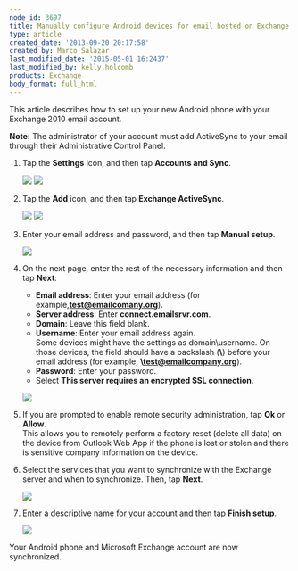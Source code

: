 ```yaml
---
node_id: 3697
title: Manually configure Android devices for email hosted on Exchange 2010
type: article
created_date: '2013-09-20 20:17:58'
created_by: Marco Salazar
last_modified_date: '2015-05-01 16:2437'
last_modified_by: kelly.holcomb
products: Exchange
body_format: full_html
---
```


This article describes how to set up your new Android phone with your
Exchange 2010 email account.

**Note:** The administrator of your account must add ActiveSync to your
email through their Administrative Control Panel.

1.  Tap the **Settings** icon, and then tap **Accounts and Sync**.

    ![](/knowledge_center/sites/default/files/field/image/1.%20Settings.png) 
    ![](/knowledge_center/sites/default/files/field/image/2.%20Accounts%20and%20Sync.png)

2.  Tap the **Add** icon, and then tap **Exchange ActiveSync**.

    ![](/knowledge_center/sites/default/files/field/image/3.%20Add.png) 
    ![](/knowledge_center/sites/default/files/field/image/4.%20Exchange%20ActiveSync.png)

3.  Enter your email address and password, and then tap **Manual
    setup**.

    ![](/knowledge_center/sites/default/files/field/image/5.%20Manual%20Setup.png)

4.  On the next page, enter the rest of the necessary information and
    then tap **Next**:

    -   **Email address**: Enter your email address (for
        example,**test@emailcomany.org**).
    -   **Server address**: Enter **connect.emailsrvr.com**.
    -   **Domain**: Leave this field blank.
    -   **Username**: Enter your email address again.\
         Some devices might have the settings as domain\\username. On
        those devices, the field should have a backslash (**\\**) before
        your email address (for example, **\\test@emailcompany.org**).
    -   **Password**: Enter your password.
    -   Select **This server requires an encrypted SSL connection**.

    ![](/knowledge_center/sites/default/files/field/image/6.%20Server%20Settings%20Exchange.png)

5.  If you are prompted to enable remote security administration, tap
    **Ok** or **Allow**.\
     This allows you to remotely perform a factory reset (delete all
    data) on the device from Outlook Web App if the phone is lost or
    stolen and there is sensitive company information on the device.
6.  Select the services that you want to synchronize with the Exchange
    server and when to synchronize. Then, tap **Next**.

    ![](/knowledge_center/sites/default/files/field/image/7.%20Sync%20Options.png)

7.  Enter a descriptive name for your account and then tap **Finish
    setup**.

    ![](/knowledge_center/sites/default/files/field/image/8.%20Finalize.png)

Your Android phone and Microsoft Exchange account are now synchronized.

